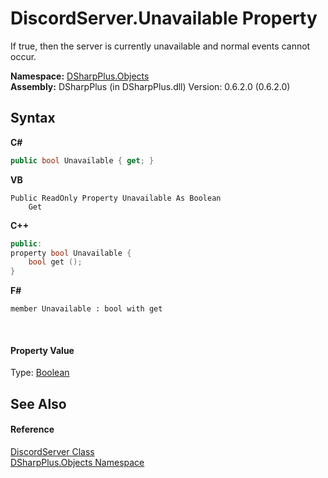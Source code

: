 # DiscordServer.Unavailable Property 
 

If true, then the server is currently unavailable and normal events cannot occur.

**Namespace:**&nbsp;<a href="b70db947-75ff-488f-5245-350c6ca1e522">DSharpPlus.Objects</a><br />**Assembly:**&nbsp;DSharpPlus (in DSharpPlus.dll) Version: 0.6.2.0 (0.6.2.0)

## Syntax

**C#**<br />
``` C#
public bool Unavailable { get; }
```

**VB**<br />
``` VB
Public ReadOnly Property Unavailable As Boolean
	Get
```

**C++**<br />
``` C++
public:
property bool Unavailable {
	bool get ();
}
```

**F#**<br />
``` F#
member Unavailable : bool with get

```

<br />

#### Property Value
Type: <a href="http://msdn2.microsoft.com/en-us/library/a28wyd50" target="_blank">Boolean</a>

## See Also


#### Reference
<a href="0bea1794-96dc-62e4-4798-1bd4e0abad39">DiscordServer Class</a><br /><a href="b70db947-75ff-488f-5245-350c6ca1e522">DSharpPlus.Objects Namespace</a><br />